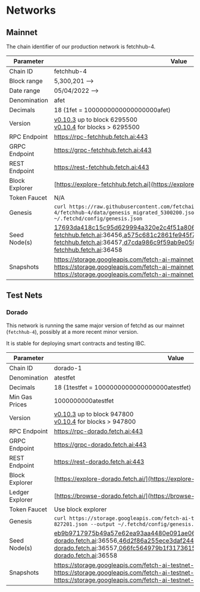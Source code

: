 # Networks

## Mainnet

The chain identifier of our production network is fetchhub-4.

| Parameter      | Value |
| -------------- | ----- |
| Chain ID       | fetchhub-4 |
| Block range    | 5,300,201 --> |
| Date range     | 05/04/2022 --> |
| Denomination   | afet |
| Decimals       | 18 (1fet = 1000000000000000000afet) |
| Version        | [v0.10.3](https://github.com/fetchai/fetchd/releases/tag/v0.10.3) up to block 6295500 <br/> [v0.10.4](https://github.com/fetchai/fetchd/releases/tag/v0.10.4) for blocks > 6295500 |
| RPC Endpoint   | <https://rpc-fetchhub.fetch.ai:443> |
| GRPC Endpoint  | <https://grpc-fetchhub.fetch.ai:443> |
| REST Endpoint  | <https://rest-fetchhub.fetch.ai:443> |
| Block Explorer | [https://explore-fetchhub.fetch.ai](https://explore-fetchhub.fetch.ai) |
| Token Faucet   | N/A |
| Genesis        | `curl https://raw.githubusercontent.com/fetchai/genesis-fetchhub/fetchhub-4/fetchhub-4/data/genesis_migrated_5300200.json --output ~/.fetchd/config/genesis.json` |
| Seed Node(s)   | 17693da418c15c95d629994a320e2c4f51a8069b@connect-fetchhub.fetch.ai:36456,a575c681c2861fe945f77cb3aba0357da294f1f2@connect-fetchhub.fetch.ai:36457,d7cda986c9f59ab9e05058a803c3d0300d15d8da@connect-fetchhub.fetch.ai:36458 |
| Snapshots      | <https://storage.googleapis.com/fetch-ai-mainnet-snapshots/fetchhub-4-pruned.tgz> <br /> <https://storage.googleapis.com/fetch-ai-mainnet-snapshots/fetchhub-4-full.tgz> <br /> <https://storage.googleapis.com/fetch-ai-mainnet-snapshots/fetchhub-4-archive.tgz> |

## Test Nets

### Dorado

This network is running the same major version of fetchd as our mainnet (`fetchhub-4`), possibly at a more recent minor version.

It is stable for deploying smart contracts and testing IBC.

| Parameter       | Value  |
| --------------- | ------ |
| Chain ID        | dorado-1 |
| Denomination    | atestfet |
| Decimals        | 18 (1testfet = 1000000000000000000atestfet) |
| Min Gas Prices  | 1000000000atestfet |
| Version         | [v0.10.3](https://github.com/fetchai/fetchd/releases/tag/v0.10.3) up to block 947800 <br/> [v0.10.4](https://github.com/fetchai/fetchd/releases/tag/v0.10.4) for blocks > 947800 |
| RPC Endpoint    | <https://rpc-dorado.fetch.ai:443> |
| GRPC Endpoint   | <https://grpc-dorado.fetch.ai:443> |
| REST Endpoint   | <https://rest-dorado.fetch.ai:443> |
| Block Explorer  | [https://explore-dorado.fetch.ai/](https://explore-dorado.fetch.ai/) |
| Ledger Explorer | [https://browse-dorado.fetch.ai/](https://browse-dorado.fetch.ai/) |
| Token Faucet    | Use block explorer |
| Genesis         | `curl https://storage.googleapis.com/fetch-ai-testnet-genesis/genesis-dorado-827201.json --output ~/.fetchd/config/genesis.json` |
| Seed Node(s)    | eb9b9717975b49a57e62ea93aa4480e091ae0660@connect-dorado.fetch.ai:36556,46d2f86a255ece3daf244e2ca11d5be0f16cb633@connect-dorado.fetch.ai:36557,066fc564979b1f3173615f101b62448ac7e00eb1@connect-dorado.fetch.ai:36558 |
| Snapshots       | <https://storage.googleapis.com/fetch-ai-testnet-snapshots/dorado-pruned.tgz> <br /> <https://storage.googleapis.com/fetch-ai-testnet-snapshots/dorado-full.tgz> <br /> <https://storage.googleapis.com/fetch-ai-testnet-snapshots/dorado-archive.tgz> |
